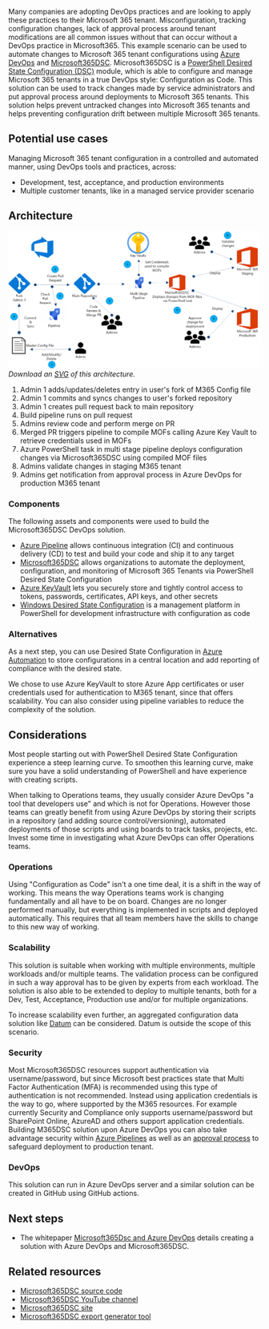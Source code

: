 
Many companies are adopting DevOps practices and are looking to apply these practices to their Microsoft 365 tenant. Misconfiguration, tracking configuration changes, lack of approval process around tenant modifications are all common issues without that can occur without a DevOps practice in Microsoft365. This example scenario can be used to automate changes to Microsoft 365 tenant configurations using [Azure DevOps](https://docs.microsoft.com/en-us/azure/devops/user-guide/what-is-azure-devops) and [Microsoft365DSC](https://microsoft365dsc.com). Microsoft365DSC is a [PowerShell Desired State Configuration (DSC)](https://docs.microsoft.com/en-us/powershell/scripting/dsc/overview/overview) module, which is able to configure and manage Microsoft 365 tenants in a true DevOps style: Configuration as Code. This solution can be used to track changes made by service administrators and put approval process around deployments to Microsoft 365 tenants. This solution helps prevent untracked changes into Microsoft 365 tenants and helps preventing configuration drift between multiple Microsoft 365 tenants.

## Potential use cases

Managing Microsoft 365 tenant configuration in a controlled and automated manner, using DevOps tools and practices, across:

- Development, test, acceptance, and production environments
- Multiple customer tenants, like in a managed service provider scenario

## Architecture

![Architecture Diagram](./media/Manage-Microsoft365-tenant-configuration-with-Microsoft365DSC-and-Azure-DevOps-content.png)
*Download an [SVG](./media/Manage-Microsoft365-tenant-configuration-with-Microsoft365DSC-and-Azure-DevOps-content.svg) of this architecture.*

1. Admin 1 adds/updates/deletes entry in user's fork of M365 Config file
2. Admin 1 commits and syncs changes to user's forked repository
3. Admin 1 creates pull request back to main repository
4. Build pipeline runs on pull request
5. Admins review code and perform merge on PR
6. Merged PR triggers pipeline to compile MOFs calling Azure Key Vault to retrieve credentials used in MOFs
7. Azure PowerShell task in multi stage pipeline deploys configuration changes via Microsoft365DSC using compiled MOF files
8. Admins validate changes in staging M365 tenant
9. Admins get notification from approval process in Azure DevOps for production M365 tenant

### Components

The following assets and components were used to build the Microsoft365DSC DevOps solution.

- [Azure Pipeline](https://docs.microsoft.com/azure/devops/pipelines/) allows continuous integration (CI) and continuous delivery (CD) to test and build your code and ship it to any target
- [Microsoft365DSC](https://microsoft365dsc.com) allows organizations to automate the deployment, configuration, and monitoring of Microsoft 365 Tenants via PowerShell Desired State Configuration
- [Azure KeyVault](https://docs.microsoft.com/azure/key-vault/) lets you securely store and tightly control access to tokens, passwords, certificates, API keys, and other secrets
- [Windows Desired State Configuration](https://docs.microsoft.com/powershell/scripting/dsc/overview/overview) is a management platform in PowerShell for development infrastructure with configuration as code

### Alternatives

As a next step, you can use Desired State Configuration in [Azure Automation](https://docs.microsoft.com/en-us/azure/automation/automation-dsc-overview) to store configurations in a central location and add reporting of compliance with the desired state.

We chose to use Azure KeyVault to store Azure App certificates or user credentials used for authentication to M365 tenant, since that offers scalability. You can also consider using pipeline variables to reduce the complexity of the solution.

## Considerations

Most people starting out with PowerShell Desired State Configuration experience a steep learning curve. To smoothen this learning curve, make sure you have a solid understanding of PowerShell and have experience with creating scripts.

When talking to Operations teams, they usually consider Azure DevOps "a tool that developers use" and which is not for Operations. However those teams can greatly benefit from using Azure DevOps by storing their scripts in a repository (and adding source control/versioning), automated deployments of those scripts and using boards to track tasks, projects, etc. Invest some time in investigating what Azure DevOps can offer Operations teams.

### Operations

Using "Configuration as Code" isn't a one time deal, it is a shift in the way of working. This means the way Operations teams work is changing fundamentally and all have to be on board. Changes are no longer performed manually, but everything is implemented in scripts and deployed automatically. This requires that all team members have the skills to change to this new way of working.

### Scalability

This solution is suitable when working with multiple environments, multiple workloads and/or multiple teams. The validation process can be configured in such a way approval has to be given by experts from each workload. The solution is also able to be extended to deploy to multiple tenants, both for a Dev, Test, Acceptance, Production use and/or for multiple organizations.

To increase scalability even further, an aggregated configuration data solution like [Datum](https://github.com/gaelcolas/datum/) can be considered. Datum is outside the scope of this scenario.

### Security

Most Microsoft365DSC resources support authentication via username/password, but since Microsoft best practices state that Multi Factor Authentication (MFA) is recommended using this type of authentication is not recommended. Instead using application credentials is the way to go, where supported by the M365 resources. For example currently Security and Compliance only supports username/password but SharePoint Online, AzureAD and others support application credentials. Building M365DSC solution upon Azure DevOps you can also take advantage security within [Azure Pipelines](https://docs.microsoft.com/en-us/azure/devops/pipelines/security/overview?view=azure-devops) as well as an [approval process](https://docs.microsoft.com/en-us/azure/devops/pipelines/release/approvals/approvals?view=azure-devops) to safeguard deployment to production tenant.

### DevOps

This solution can run in Azure DevOps server and a similar solution can be created in GitHub using GitHub actions.  

## Next steps

- The whitepaper [Microsoft365Dsc and Azure DevOps](https://microsoft365dsc.com/Pages/Resources/Whitepapers/Managing%20Microsoft%20365%20with%20Microsoft365Dsc%20and%20Azure%20DevOps.pdf) details creating a solution with Azure DevOps and Microsoft365DSC.

## Related resources

- [Microsoft365DSC source code](https://github.com/microsoft/Microsoft365DSC)
- [Microsoft365DSC YouTube channel](https://www.youtube.com/channel/UCveScabVT6pxzqYgGRu17iw)
- [Microsoft365DSC site](https://microsoft365dsc.com/)
- [Microsoft365DSC export generator tool](https://export.microsoft365dsc.com/)

[calculator]: https://azure.com/e/